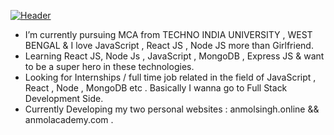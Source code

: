 [![Header](https://raw.githubusercontent.com/MartinHeinz/<OWNER>/<OWNER>/readme_header.png "Header")](https://some-url.dev/)
                                     
-  I’m currently pursuing MCA from TECHNO INDIA UNIVERSITY , WEST BENGAL & I love JavaScript , React JS , Node JS more than Girlfriend.
-  Learning React JS, Node Js , JavaScript , MongoDB , Express JS & want to be a super hero in these technologies.
-  Looking for Internships / full time job related in the field of JavaScript , React , Node , MongoDB etc . Basically I wanna go to Full Stack Development Side.
-  Currently Developing my two personal websites : anmolsingh.online   &&   anmolacademy.com    .


